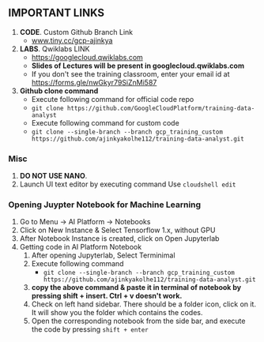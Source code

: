 ## IMPORTANT LINKS
1. **CODE**. Custom Github Branch Link
    - www.tiny.cc/gcp-ajinkya
2. **LABS**. Qwiklabs LINK
    - https://googlecloud.qwiklabs.com
    - **Slides of Lectures will be present in googlecloud.qwiklabs.com**
    - If you don't see the training classroom, enter your email id at https://forms.gle/nwGkyr79SiZnMi587
3. **Github clone command**
    - Execute following command for official code repo
    - `git clone https://github.com/GoogleCloudPlatform/training-data-analyst`
    - Execute following command for custom code
    - `git clone --single-branch --branch gcp_training_custom https://github.com/ajinkyakolhe112/training-data-analyst.git`

### Misc
1. **DO NOT USE NANO**.
1. Launch UI text editor by executing command Use `cloudshell edit`

### Opening Juypter Notebook for Machine Learning
1. Go to Menu -> AI Platform -> Notebooks
2. Click on New Instance & Select Tensorflow 1.x, without GPU
3. After Notebook Instance is created, click on Open Jupyterlab
4. Getting code in AI Platform Notebook
    1. After opening Jupyterlab, Select Terminimal
    1. Execute following command
        - `git clone --single-branch --branch gcp_training_custom https://github.com/ajinkyakolhe112/training-data-analyst.git`
    1. **copy the above command & paste it in terminal of notebook by pressing shift + insert. Ctrl + v doesn't work.**
    1. Check on left hand sidebar. There should be a folder icon, click on it. It will show you the folder which contains the codes.
    1. Open the corresponding notebook from the side bar, and execute the code by pressing `shift + enter`

